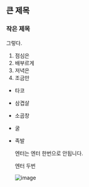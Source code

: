 ## 큰 제목
### 작은 제목
그렇다.
1. 점심은
2. 배부르게
3. 저녁은
4. 조금만

* 타코
* 삼겹살
* 소곱창
* 굴
* 족발


  엔터는 엔터 한번으로 안됩니다.
  
  엔터 두번
  
  ![image](https://github.com/jiwonw/test123/assets/173643313/4fd87200-45d9-4bd7-86bf-2ef85e545e63)
